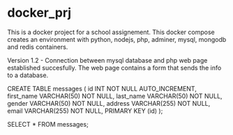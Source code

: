 # docker_prj

This is a docker project for a school assignement. 
This docker compose creates an environment with python, nodejs, php, adminer, mysql, mongodb and redis containers.

Version 1.2 - Connection between mysql database and php web page established succesfully. The web page contains a form that sends the info to a database.


CREATE TABLE messages (
    id INT NOT NULL AUTO_INCREMENT,
    first_name VARCHAR(50) NOT NULL,
    last_name VARCHAR(50) NOT NULL,
    gender VARCHAR(50) NOT NULL,
    address VARCHAR(255) NOT NULL,
    email VARCHAR(255) NOT NULL,
    PRIMARY KEY (id)
);

SELECT * FROM messages;

<!-- To do:

Dependencies

Mongo - Python connection

Redis - Nodejs Connection

Nodejs basic webpage

Databases - save only the databases